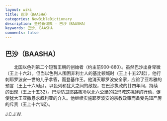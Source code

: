 ```yaml
---
layout: wiki
title: 巴沙（BAASHA）
categories: NewBibleDictionary
description: 圣经新词典 - 巴沙（BAASHA）
keywords: 巴沙, BAASHA
comments: false
---
```


## 巴沙（BAASHA）

　　北国以色列第二个短暂王朝的创始者（约主前900-880）。虽然巴沙出身卑微（王上十六2），但当以色列人围困非利士人的基比顿城时（王上十五27起），他行刺耶罗波安一世的儿子拿答，而登基作王。他消灭耶罗波安全家，应验了亚希雅的预言（王上十六5起）。以色列和犹大之间的敌视，在巴沙执政的廿四年间，持续的出现（王上十五32）。巴沙防卫耶路撒冷以北六公里的拉玛城这挑衅的行动，促使犹大王亚撒恳求叙利亚的介入。他继续实施耶罗波安的宗教政策而备受先知严厉的斥责（王上十六1起）。

J.C.J.W.






